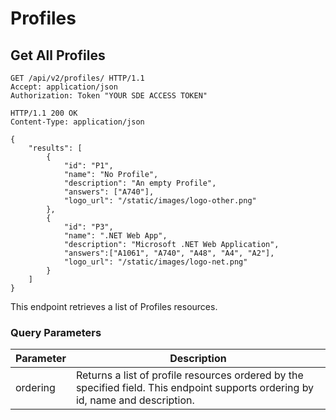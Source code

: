 # Profiles

## Get All Profiles

```http
GET /api/v2/profiles/ HTTP/1.1
Accept: application/json
Authorization: Token "YOUR SDE ACCESS TOKEN"
```

```http
HTTP/1.1 200 OK
Content-Type: application/json

{
    "results": [
        {
            "id": "P1",
            "name": "No Profile",
            "description": "An empty Profile",
            "answers": ["A740"],
            "logo_url": "/static/images/logo-other.png"
        },
        {
            "id": "P3",
            "name": ".NET Web App",
            "description": "Microsoft .NET Web Application",
            "answers":["A1061", "A740", "A48", "A4", "A2"],
            "logo_url": "/static/images/logo-net.png"
        }
    ]
}
```

This endpoint retrieves a list of Profiles resources.

### Query Parameters

Parameter | Description
----------|-------------
ordering  |  Returns a list of profile resources ordered by the specified field. This endpoint supports ordering by id, name and description.
